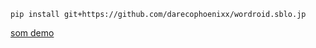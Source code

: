 ```
pip install git+https://github.com/darecophoenixx/wordroid.sblo.jp
```

[som demo](https://github.com/darecophoenixx/wordroid.sblo.jp/tree/master/demo/som)
